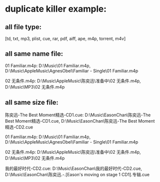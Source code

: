 # duplicate killer example: 


## all file type:

[td, txt, mp3, plist, cue, rar, pdf, aiff, ape, m4p, torrent, m4v]


## all same name file:
01 Familiar.m4p:  D:\Music\01 Familiar.m4p,  D:\Music\AppleMusic\AgnesObel\Familiar - Single\01 Familiar.m4p

02 无条件.m4p:  D:\Music\AppleMusic\陈奕迅\准备中\02 无条件.m4p,  D:\Music\MP3\02 无条件.m4p


## all same size file:
陈奕迅-The Best Moment精选-CD1.cue:  D:\Music\EasonChan\陈奕迅-The Best Moment精选-CD1.cue,  D:\Music\EasonChan\陈奕迅-The Best Moment精选-CD2.cue

01 Familiar.m4p:  D:\Music\01 Familiar.m4p,  D:\Music\AppleMusic\AgnesObel\Familiar - Single\01 Familiar.m4p

02 无条件.m4p:  D:\Music\AppleMusic\陈奕迅\准备中\02 无条件.m4p,  D:\Music\MP3\02 无条件.m4p

我的最好时代-CD2.cue:  D:\Music\EasonChan\我的最好时代-CD2.cue,  D:\Music\EasonChan\陈奕迅.-.[Eason's moving on stage 1 CD1].专辑.cue
